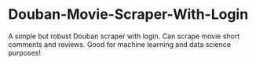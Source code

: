 # Douban-Movie-Scraper-With-Login
 A simple but robust Douban scraper with login. Can scrape movie short comments and reviews. Good for machine learning and data science purposes! 
